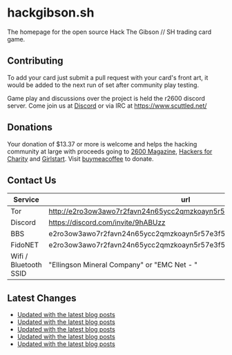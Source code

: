 # hackgibson.sh
The homepage for the open source Hack The Gibson // SH trading card game.


## Contributing

To add your card just submit a pull request with your card's front art, it would be added to the next run of set after community play testing.

Game play and discussions over the project is held the r2600 discord server. Come join us at [Discord](https://discord.com/invite/9hABUzz) or via IRC at https://www.scuttled.net/


## Donations

Your donation of $13.37 or more is welcome and helps the hacking community at large with proceeds going to [2600 Magazine](https://2600.com/), [Hackers for Charity](https://hackersforcharity.org) and [Girlstart](https://girlstart.org).  Visit [buymeacoffee](https://www.buymeacoffee.com/hackgibson.sh) to donate.


## Contact Us

Service | url
-|-
Tor | http://e2ro3ow3awo7r2favn24n65ycc2qmzkoayn5r57e3f56nvjwdcgg32ad.onion
Discord | https://discord.com/invite/9hABUzz
BBS | e2ro3ow3awo7r2favn24n65ycc2qmzkoayn5r57e3f56nvjwdcgg32ad.onion:23
FidoNET | e2ro3ow3awo7r2favn24n65ycc2qmzkoayn5r57e3f56nvjwdcgg32ad.onion:24554
Wifi / Bluetooth SSID | "Ellingson Mineral Company" or "EMC Net - <fidonet address>"

## Latest Changes
<!-- BLOG-POST-LIST:START -->
- [Updated with the latest blog posts](https://github.com/DFW2600/hackgibson.sh/commit/61a8daa54cafab2420a6042c9a0bcd05f2d6ed83)
- [Updated with the latest blog posts](https://github.com/DFW2600/hackgibson.sh/commit/5369fe49ff0eea2dbd74c36588a1a94ae617f2f7)
- [Updated with the latest blog posts](https://github.com/DFW2600/hackgibson.sh/commit/af877d360b0560c9effb226fdbc4d2dc26d1fb03)
- [Updated with the latest blog posts](https://github.com/DFW2600/hackgibson.sh/commit/6e23293ea4aac84cf23f685532c5ebe08b424740)
- [Updated with the latest blog posts](https://github.com/DFW2600/hackgibson.sh/commit/f1a2c67e8387e277292f28fff6f9e676fce0b357)
<!-- BLOG-POST-LIST:END -->
